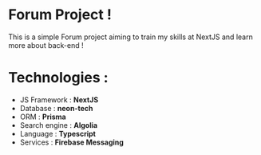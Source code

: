 # Forum Project !

This is a simple Forum project aiming to train my skills at NextJS
and learn more about back-end !

# Technologies :

- JS Framework : **NextJS**
- Database : **neon-tech**
- ORM : **Prisma**
- Search engine : **Algolia**
- Language : **Typescript**
- Services : **Firebase Messaging**

